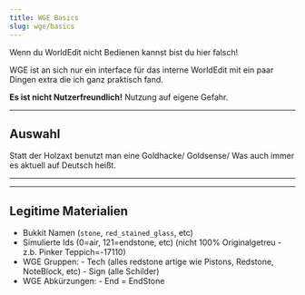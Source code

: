 ```yaml
---
title: WGE Basics
slug: wge/basics
---
```


Wenn du WorldEdit nicht Bedienen kannst bist du hier falsch!

WGE ist an sich nur ein interface für das interne WorldEdit mit ein paar Dingen extra die ich ganz praktisch fand.

**Es ist nicht Nutzerfreundlich!** Nutzung auf eigene Gefahr.

---

## Auswahl

Statt der Holzaxt benutzt man eine Goldhacke/ Goldsense/ Was auch immer es aktuell auf Deutsch heißt.

---


---

## Legitime Materialien

- Bukkit Namen (`stone`, `red_stained_glass`, etc)
- Simulierte Ids (0=air, 121=endstone, etc) (nicht 100% Originalgetreu - z.b. Pinker Teppich=-17110)
- WGE Gruppen:
        - Tech (alles redstone artige wie Pistons, Redstone, NoteBlock, etc)
        - Sign (alle Schilder)
- WGE Abkürzungen:
        - End = EndStone
